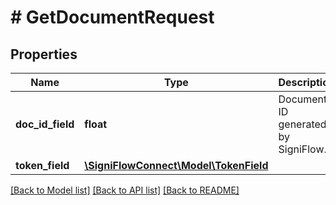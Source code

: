 # # GetDocumentRequest

## Properties

Name | Type | Description | Notes
------------ | ------------- | ------------- | -------------
**doc_id_field** | **float** | Document ID generated by SigniFlow. |
**token_field** | [**\SigniFlowConnect\Model\TokenField**](TokenField.md) |  |

[[Back to Model list]](../../README.md#models) [[Back to API list]](../../README.md#endpoints) [[Back to README]](../../README.md)
